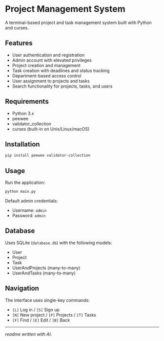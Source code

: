 # Project Management System

A terminal-based project and task management system built with Python and curses.

## Features

- User authentication and registration
- Admin account with elevated privileges
- Project creation and management
- Task creation with deadlines and status tracking
- Department-based access control
- User assignment to projects and tasks
- Search functionality for projects, tasks, and users

## Requirements

- Python 3.x
- peewee
- validator_collection
- curses (built-in on Unix/Linux/macOS)

## Installation

```bash
pip install peewee validator-collection
```

## Usage

Run the application:
```bash
python main.py
```

Default admin credentials:
- Username: `admin`
- Password: `admin`

## Database

Uses SQLite (`database.db`) with the following models:
- User
- Project
- Task
- UserAndProjects (many-to-many)
- UserAndTasks (many-to-many)

## Navigation

The interface uses single-key commands:
- `[L]` Log in / `[S]` Sign up
- `[N]` New project / `[P]` Projects / `[T]` Tasks
- `[F]` Find / `[E]` Edit / `[B]` Back

---

*readme written with AI.*
